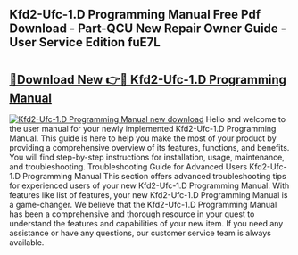 ## Kfd2-Ufc-1.D Programming Manual Free Pdf Download - Part-QCU New Repair Owner Guide - User Service Edition fuE7L

# <h2><a href="http://bc21582.oget.top/?id=Kfd2-Ufc-1.D+Programming+Manual">🔗Download New 👉🔴 Kfd2-Ufc-1.D Programming Manual</a></h2>

[![Kfd2-Ufc-1.D Programming Manual new download](https://i.imgur.com/5g1atiW.png)](http://bc21582.oget.top/?id=Kfd2-Ufc-1.D+Programming+Manual)
Hello and welcome to the user manual for your newly implemented Kfd2-Ufc-1.D Programming Manual. This guide is here to help you make the most of your product by providing a comprehensive overview of its features, functions, and benefits. You will find step-by-step instructions for installation, usage, maintenance, and troubleshooting. Troubleshooting Guide for Advanced Users Kfd2-Ufc-1.D Programming Manual This section offers advanced troubleshooting tips for experienced users of your new Kfd2-Ufc-1.D Programming Manual. With features like list of features, your new Kfd2-Ufc-1.D Programming Manual is a game-changer. We believe that the Kfd2-Ufc-1.D Programming Manual has been a comprehensive and thorough resource in your quest to understand the features and capabilities of your new item. If you need any assistance or have any questions, our customer service team is always available.

